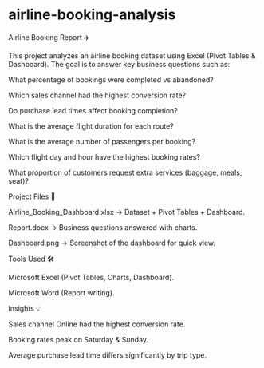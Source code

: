 # airline-booking-analysis
Airline Booking Report ✈️

This project analyzes an airline booking dataset using Excel (Pivot Tables & Dashboard).
The goal is to answer key business questions such as:

What percentage of bookings were completed vs abandoned?

Which sales channel had the highest conversion rate?

Do purchase lead times affect booking completion?

What is the average flight duration for each route?

What is the average number of passengers per booking?

Which flight day and hour have the highest booking rates?

What proportion of customers request extra services (baggage, meals, seat)?


Project Files 📂

Airline_Booking_Dashboard.xlsx → Dataset + Pivot Tables + Dashboard.

Report.docx → Business questions answered with charts.

Dashboard.png → Screenshot of the dashboard for quick view.


Tools Used 🛠

Microsoft Excel (Pivot Tables, Charts, Dashboard).

Microsoft Word (Report writing).


Insights 💡

Sales channel Online had the highest conversion rate.

Booking rates peak on Saturday & Sunday.

Average purchase lead time differs significantly by trip type.
